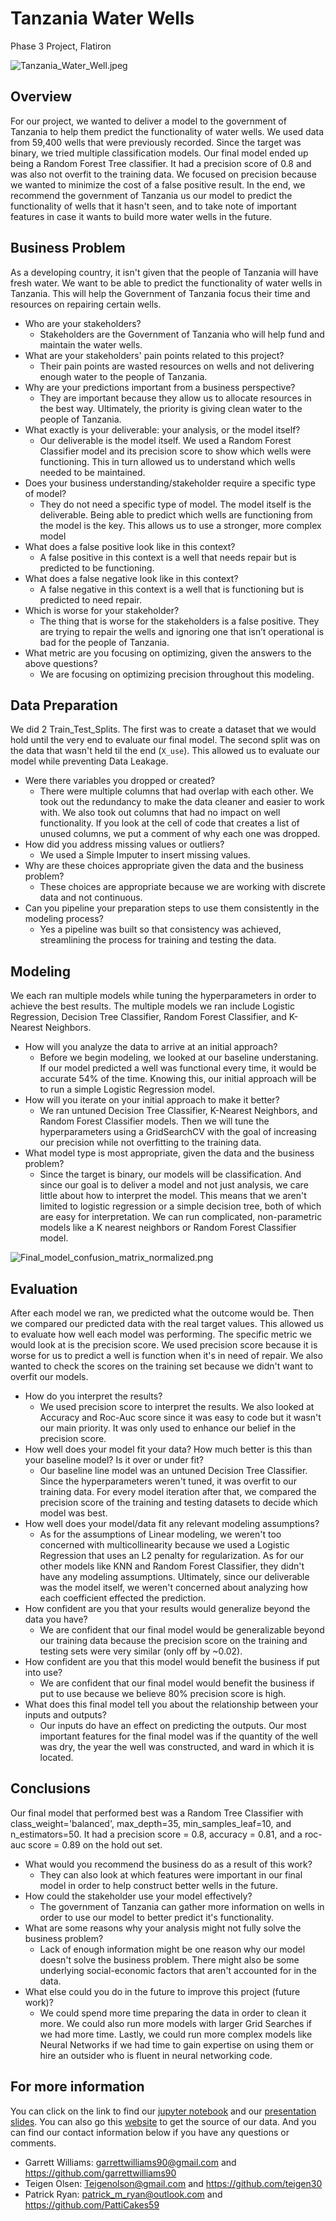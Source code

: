 # Tanzania Water Wells

Phase 3 Project, Flatiron

![Tanzania_Water_Well.jpeg](Images/Tanzania_Water_Well.jpeg)

## Overview

For our project, we wanted to deliver a model to the government of Tanzania to help them predict the functionality of water wells. We used data from 59,400 wells that were previously recorded. Since the target was binary, we tried multiple classification models. Our final model ended up being a Random Forest Tree classifier. It had a precision score of 0.8 and was also not overfit to the training data. We focused on precision because we wanted to minimize the cost of a false positive result. In the end, we recommend the government of Tanzania us our model to predict the functionality of wells that it hasn't seen, and to take note of important features in case it wants to build more water wells in the future. 

## Business Problem

As a developing country, it isn't given that the people of Tanzania will have fresh water. We want to be able to predict the functionality of water wells in Tanzania. This will help the Government of Tanzania focus their time and resources on repairing certain wells.

- Who are your stakeholders?
    - Stakeholders are the Government of Tanzania who will help fund and maintain the water wells.
- What are your stakeholders' pain points related to this project?
    - Their pain points are wasted resources on wells and not delivering enough water to the people of Tanzania.
- Why are your predictions important from a business perspective?
    - They are important because they allow us to allocate resources in the best way. Ultimately, the priority is giving clean water to the people of Tanzania.
- What exactly is your deliverable: your analysis, or the model itself?
    - Our deliverable is the model itself. We used a Random Forest Classifier model and its precision score to show which wells were functioning. This in turn allowed us to understand which wells needed to be maintained.
- Does your business understanding/stakeholder require a specific type of model?
    - They do not need a specific type of model. The model itself is the deliverable. Being able to predict which wells are functioning from the model is the key. This allows us to use a stronger, more complex model
- What does a false positive look like in this context?
    - A false positive in this context is a well that needs repair but is predicted to be functioning.
- What does a false negative look like in this context?
    - A false negative in this context is a well that is functioning but is predicted to need repair.
- Which is worse for your stakeholder?
    - The thing that is worse for the stakeholders is a false positive. They are trying to repair the wells and ignoring one that isn’t operational is bad for the people of Tanzania.
- What metric are you focusing on optimizing, given the answers to the above questions?
    - We are focusing on optimizing precision throughout this modeling.
    
## Data Preparation

We did 2 Train_Test_Splits. The first was to create a dataset that we would hold until the very end to evaluate our final model. The second split was on the data that wasn't held til the end (`X_use`). This allowed us to evaluate our model while preventing Data Leakage. 

- Were there variables you dropped or created?
    - There were multiple columns that had overlap with each other. We took out the redundancy to make the data cleaner and easier to work with. We also took out columns that had no impact on well functionality. If you look at the cell of code that creates a list of unused columns, we put a comment of why each one was dropped. 
- How did you address missing values or outliers?
    - We used a Simple Imputer to insert missing values.
- Why are these choices appropriate given the data and the business problem?
    - These choices are appropriate because we are working with discrete data and not continuous.
- Can you pipeline your preparation steps to use them consistently in the modeling process?
    - Yes a pipeline was built so that consistency was achieved, streamlining the process for training and testing the data.
    
## Modeling

We each ran multiple models while tuning the hyperparameters in order to achieve the best results. The multiple models we ran include Logistic Regression, Decision Tree Classifier, Random Forest Classifier, and K-Nearest Neighbors.

- How will you analyze the data to arrive at an initial approach?
    - Before we begin modeling, we looked at our baseline understaning. If our model predicted a well was functional every time, it would be accurate 54% of the time. Knowing this, our initial approach will be to run a simple Logistic Regression model. 
- How will you iterate on your initial approach to make it better?
    - We ran untuned Decision Tree Classifier, K-Nearest Neighbors, and Random Forest Classifier models. Then we will tune the hyperparameters using a GridSearchCV with the goal of increasing our precision while not overfitting to the training data. 
- What model type is most appropriate, given the data and the business problem?
    - Since the target is binary, our models will be classification. And since our goal is to deliver a model and not just analysis, we care little about how to interpret the model. This means that we aren't limited to logistic regression or a simple decision tree, both of which are easy for interpretation. We can run complicated, non-parametric models like a K nearest neighbors or Random Forest Classifier model. 
    
![Final_model_confusion_matrix_normalized.png](Images/Final_model_confusion_matrix_normalized.png)

## Evaluation 

After each model we ran, we predicted what the outcome would be. Then we compared our predicted data with the real target values. This allowed us to evaluate how well each model was performing. The specific metric we would look at is the precision score. We used precision score because it is worse for us to predict a well is function when it's in need of repair. We also wanted to check the scores on the training set because we didn't want to overfit our models.

- How do you interpret the results?
    - We used precision score to interpret the results. We also looked at Accuracy and Roc-Auc score since it was easy to code but it wasn't our main priority. It was only used to enhance our belief in the precision score.
- How well does your model fit your data? How much better is this than your baseline model? Is it over or under fit?
    - Our baseline line model was an untuned Decision Tree Classifier. Since the hyperparameters weren't tuned, it was overfit to our training data. For every model iteration after that, we compared the precision score of the training and testing datasets to decide which model was best.
- How well does your model/data fit any relevant modeling assumptions?
    - As for the assumptions of Linear modeling, we weren't too concerned with multicollinearity because we used a Logistic Regression that uses an L2 penalty for regularization. As for our other models like KNN and Random Forest Classifier, they didn't have any modeling assumptions. Ultimately, since our deliverable was the model itself, we weren't concerned about analyzing how each coefficient effected the prediction.
- How confident are you that your results would generalize beyond the data you have?
    - We are confident that our final model would be generalizable beyond our training data because the precision score on the training and testing sets were very similar (only off by ~0.02).
- How confident are you that this model would benefit the business if put into use?
    - We are confident that our final model would benefit the business if put to use because we believe 80% precision score is high.
- What does this final model tell you about the relationship between your inputs and outputs?
    - Our inputs do have an effect on predicting the outputs. Our most important features for the final model was if the quantity of the well was dry, the year the well was constructed, and ward in which it is located.
    
## Conclusions

Our final model that performed best was a Random Tree Classifier with class_weight='balanced', max_depth=35, min_samples_leaf=10, and n_estimators=50. It had a precision score = 0.8, accuracy = 0.81, and a roc-auc score = 0.89 on the hold out set. 

- What would you recommend the business do as a result of this work?
    - They can also look at which features were important in our final model in order to help construct better wells in the future. 
- How could the stakeholder use your model effectively?
    - The government of Tanzania can gather more information on wells in order to use our model to better predict it's functionality.
- What are some reasons why your analysis might not fully solve the business problem?
    - Lack of enough information might be one reason why our model doesn't solve the business problem. There might also be some underlying social-economic factors that aren't accounted for in the data. 
- What else could you do in the future to improve this project (future work)?
    - We could spend more time preparing the data in order to clean it more. We could also run more models with larger Grid Searches if we had more time. Lastly, we could run more complex models like Neural Networks if we had time to gain expertise on using them or hire an outsider who is fluent in neural networking code.

## For more information

You can click on the link to find our [jupyter notebook](https://github.com/garrettwilliams90/TanzanianWaterWells/blob/main/Summary.ipynb)  and our [presentation slides](https://github.com/garrettwilliams90/TanzanianWaterWells/blob/main/presentation.pdf). You can also go this [website](https://www.drivendata.org/competitions/7/pump-it-up-data-mining-the-water-table/page/23/) to get the source of our data. And you can find our contact information below if you have any questions or comments.
- Garrett Williams: garrettwilliams90@gmail.com and https://github.com/garrettwilliams90
- Teigen Olsen: Teigenolson@gmail.com and https://github.com/teigen30
- Patrick Ryan: patrick_m_ryan@outlook.com and https://github.com/PattiCakes59
